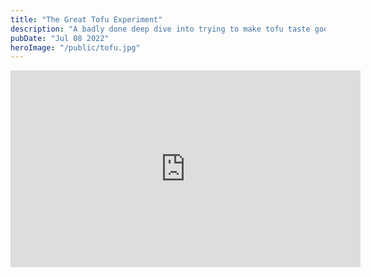 ```yaml
---
title: "The Great Tofu Experiment"
description: "A badly done deep dive into trying to make tofu taste good"
pubDate: "Jul 08 2022"
heroImage: "/public/tofu.jpg"
---
```


<iframe width="560" height="315" src="https://www.youtube.com/embed/BHuH8f43QVw?si=WQjWx4hM_2Us_M0D" title="YouTube video player" frameborder="0" allow="accelerometer; autoplay; clipboard-write; encrypted-media; gyroscope; picture-in-picture; web-share" referrerpolicy="strict-origin-when-cross-origin" allowfullscreen></iframe>
